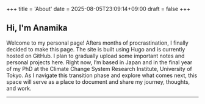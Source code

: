 +++
title = 'About'
date = 2025-08-05T23:09:14+09:00
draft = false
+++

## Hi, I'm Anamika



Welcome to my personal page! 
Afters months of procrastination, I finally decided to make this page. The site is built using Hugo and is currently hosted on GitHub. 
I plan to gradually upload some important notes and personal projects here.
Right now, I’m based in Japan and in the final year of my PhD at the Climate Change System Research Institute, University of Tokyo. As I navigate this transition phase and explore what comes next, this space will serve as a place to document and share my journey, thoughts, and work.



----